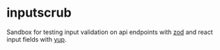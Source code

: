 # inputscrub
Sandbox for testing input validation on api endpoints with [zod](https://github.com/colinhacks/zod) and react input fields with [yup](https://github.com/jquense/yup).
